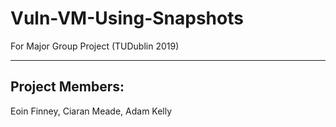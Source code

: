 # Vuln-VM-Using-Snapshots
For Major Group Project (TUDublin 2019)

---

## Project Members:
  Eoin Finney, 
  Ciaran Meade, 
  Adam Kelly
